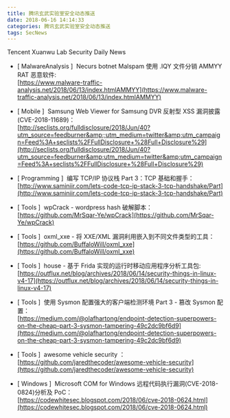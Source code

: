 ```yaml
---
title: 腾讯玄武实验室安全动态推送
date: 2018-06-16 14:14:33
categories: 腾讯玄武实验室安全动态推送
tags: SecNews
---
```


Tencent Xuanwu Lab Security Daily News  
* [ MalwareAnalysis ]  Necurs botnet Malspam 使用 .IQY 文件分销 AMMYY RAT 恶意软件:   
[https://www.malware-traffic-analysis.net/2018/06/13/index.htmlAMMYY](https://www.malware-traffic-analysis.net/2018/06/13/index.htmlAMMYY)  

* [ Mobile ]  Samsung Web Viewer for Samsung DVR 反射型 XSS 漏洞披露(CVE-2018-11689)：   
[http://seclists.org/fulldisclosure/2018/Jun/40?utm_source=feedburner&amp;;utm_medium=twitter&amp;utm_campaign=Feed%3A+seclists%2FFullDisclosure+%28Full+Disclosure%29](http://seclists.org/fulldisclosure/2018/Jun/40?utm_source=feedburner&amp;utm_medium=twitter&amp;utm_campaign=Feed%3A+seclists%2FFullDisclosure+%28Full+Disclosure%29)  

* [ Programming ]  编写 TCP/IP 协议栈 Part 3：TCP 基础和握手：   
[http://www.saminiir.com/lets-code-tcp-ip-stack-3-tcp-handshake/Part](http://www.saminiir.com/lets-code-tcp-ip-stack-3-tcp-handshake/Part)  

* [ Tools ]  wpCrack - wordpress hash 破解脚本：   
[https://github.com/MrSqar-Ye/wpCrack](https://github.com/MrSqar-Ye/wpCrack)  

* [ Tools ]  oxml_xxe - 将 XXE/XML 漏洞利用嵌入到不同文件类型的工具：   
[https://github.com/BuffaloWill/oxml_xxe](https://github.com/BuffaloWill/oxml_xxe)  

* [ Tools ]  house - 基于 Frida 实现的运行时移动应用程序分析工具包:   
[https://outflux.net/blog/archives/2018/06/14/security-things-in-linux-v4-17](https://outflux.net/blog/archives/2018/06/14/security-things-in-linux-v4-17)  

* [ Tools ]  使用 Sysmon 配置强大的客户端检测环境 Part 3 - 篡改 Sysmon 配置：   
[https://medium.com/@olafhartong/endpoint-detection-superpowers-on-the-cheap-part-3-sysmon-tampering-49c2dc9bf6d9](https://medium.com/@olafhartong/endpoint-detection-superpowers-on-the-cheap-part-3-sysmon-tampering-49c2dc9bf6d9)  

* [ Tools ]  awesome vehicle security ：   
[https://github.com/jaredthecoder/awesome-vehicle-security](https://github.com/jaredthecoder/awesome-vehicle-security)  

* [ Windows ]  Microsoft COM for Windows 远程代码执行漏洞(CVE-2018-0824)分析及 PoC：   
[https://codewhitesec.blogspot.com/2018/06/cve-2018-0624.html](https://codewhitesec.blogspot.com/2018/06/cve-2018-0624.html)  


